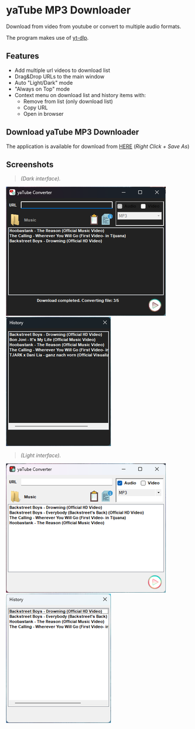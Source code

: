 # yaTube MP3 Downloader

Download from video from youtube or convert to multiple audio formats.

The program makes use of [yt-dlp](https://github.com/yt-dlp/yt-dlp).

## Features

- Add multiple url videos to download list
- Drag&Drop URLs to the main window
- Auto "Light/Dark" mode
- "Always on Top" mode
- Context menu on download list and history items with:
    - Remove from list (only download list)
    - Copy URL
    - Open in browser


## Download yaTube MP3 Downloader

The application is available for download from [HERE](https://github.com/xoxttxox/yaTube/blob/master/Contents/yaTube.zip?raw=true) (_Right Click + Save As_)

## Screenshots
>*(Dark interface).*

![Screenshots](/Contents/Screenshot_Main_Dark.png)
![Screenshots](/Contents/Screenshot_History_Dark.png)

>*(Light interface).*

![Screenshots](/Contents/Screenshot_Main_Light.png)
![Screenshots](/Contents/Screenshot_History_Light.png)

